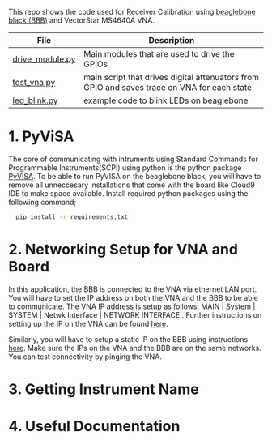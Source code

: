 
This repo shows the code used for Receiver Calibration using [beaglebone black (BBB)](https://beagleboard.org/black) and VectorStar MS4640A VNA.

<div align="center">
  
| File | Description |
|---|---|
| [drive_module.py](https://github.com/SitwalaM/cefim_vna_beagle/blob/main/scripts/drive_module.py) | Main modules that are used to drive the GPIOs|
| [test_vna.py](https://github.com/SitwalaM/cefim_vna_beagle/blob/main/scripts/test_vna.py) | main script that drives digital attenuators from GPIO and saves trace on VNA for each state|
|[led_blink.py](https://github.com/SitwalaM/cefim_vna_beagle/blob/main/scripts/led_blink.py)  | example code to blink LEDs on beaglebone |
  
</div>

# 1. PyViSA

The core of communicating with intruments using Standard Commands for Programmable Instruments(SCPI) using python is the python package [PyVISA](https://pyvisa.readthedocs.io/en/latest/introduction/getting.html). To be able to run PyVISA on the beaglebone black, you will have to remove all unneccesary installations that come with the board like Cloud9 IDE to make space available. Install required python packages using the following command;

```bash
  pip install -r requirements.txt 
```

# 2. Networking Setup for VNA and Board

In this application, the BBB is connected to the VNA via ethernet LAN port. You will have to set the IP address on both the VNA and the BBB to be able to communicate. The VNA IP address is setup as follows: MAIN | System | SYSTEM | Netwk Interface | NETWORK INTERFACE . Further instructions on setting up the IP on the VNA can be found [here](https://dl.cdn-anritsu.com/en-us/test-measurement/ohs/10450-00008L-MS4640A-VectorStar-HELP/index.html#page/Programming_Commands%2FPM_Ch1_GeneralInfo.02.5.html%23).

Similarly, you will have to setup a static IP on the BBB using instructions [here](https://subscription.packtpub.com/book/iot-&-hardware/9781784390204/2/ch02lvl1sec12/setting-up-a-static-ip-on-the-beaglebone). Make sure the IPs on the VNA and the BBB are on the same networks. You can test connectivity by pinging the VNA.


# 3. Getting Instrument Name


# 4. Useful Documentation
